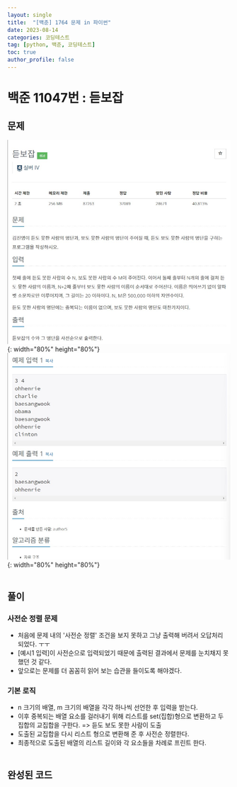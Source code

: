 ```yaml
---
layout: single
title:  "[백준] 1764 문제 in 파이썬"
date: 2023-08-14
categories: 코딩테스트
tag: [python, 백준, 코딩테스트]
toc: true
author_profile: false
---
```


# 백준 11047번 : 듣보잡

## 문제
![1](/images/baekjoon/0814/1764/1.jpg){: width="80%" height="80%"}
![2](/images/baekjoon/0814/1764/2.jpg){: width="80%" height="80%"}
<br><br>

## 풀이
### 사전순 정렬 문제

- 처음에 문제 내의 '사전순 정렬' 조건을 보지 못하고 그냥 출력해 버려서 오답처리 되었다. ㅜㅜ
- [예시1 입력]이 사전순으로 입력되었기 때문에 출력된 결과에서 문제를 눈치채지 못했던 것 같다.
- 앞으로는 문제를 더 꼼꼼히 읽어 보는 습관을 들이도록 해야겠다.


### 기본 로직
- n 크기의 배열, m 크기의 배열을 각각 하나씩 선언한 후 입력을 받는다.
- 이후 중복되는 배열 요소를 걸러내기 위해 리스트를 set(집합)형으로 변환하고 두 집합의 교집합을 구한다. =>  듣도 보도 못한 사람이 도출
- 도출된 교집합을 다시 리스트 형으로 변환해 준 후 사전순 정렬한다.
- 최종적으로 도출된 배열의 리스트 길이와 각 요소들을 차례로 프린트 한다.
<br><br>
## 완성된 코드
<script src="https://gist.github.com/BEANyyy/fbdda1ca4ebe742ffd6d2a64afa32764.js"></script>